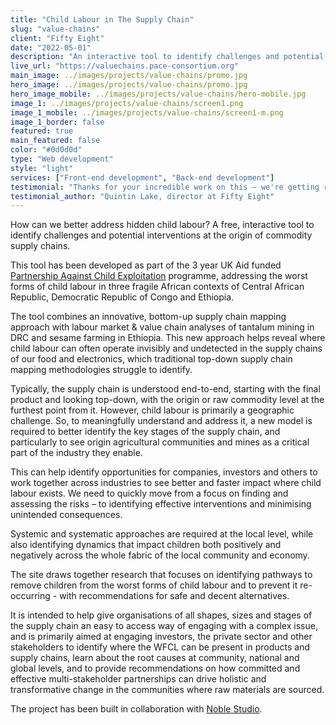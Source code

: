 ```yaml
---
title: "Child Labour in The Supply Chain"
slug: "value-chains"
client: "Fifty Eight"
date: "2022-05-01"
description: "An interactive tool to identify challenges and potential interventions at the origin of commodity supply chains helping move from a focus on finding and assessing the risks to identifying effective interventions and minimising unintended consequences."
live_url: "https://valuechains.pace-consortium.org"
main_image: ../images/projects/value-chains/promo.jpg
hero_image: ../images/projects/value-chains/promo.jpg
hero_image_mobile: ../images/projects/value-chains/hero-mobile.jpg
image_1: ../images/projects/value-chains/screen1.png
image_1_mobile: ../images/projects/value-chains/screen1-m.png
image_1_border: false
featured: true
main_featured: false
color: "#0d0d0d"
type: "Web development"
style: "light"
services: ["Front-end development", "Back-end development"]
testimonial: "Thanks for your incredible work on this – we're getting really positive feedback from people on how helpful this tool is and we loved working with you and the team on it. Thank you!"
testimonial_author: "Quintin Lake, director at Fifty Eight"
---
```

How can we better address hidden child labour? A free, interactive tool to
identify challenges and potential interventions at the origin of commodity
supply chains.

This tool has been developed as part of the 3 year UK Aid funded
[Partnership Against Child Exploitation](https://www.pace-consortium.org/)
programme, addressing the worst forms of child labour
in three fragile African contexts of Central African Republic, Democratic
Republic of Congo and Ethiopia.

The tool combines an innovative, bottom-up supply chain mapping approach with
labour market & value chain analyses of tantalum mining in DRC and sesame
farming in Ethiopia. This new approach helps reveal where child labour can often
operate invisibly and undetected in the supply chains of our food and
electronics, which traditional top-down supply chain mapping methodologies
struggle to identify.

Typically, the supply chain is understood end-to-end, starting with the final
product and looking top-down, with the origin or raw commodity level at the
furthest point from it. However, child labour is primarily a geographic
challenge. So, to meaningfully understand and address it, a new model is
required to better identify the key stages of the supply chain, and particularly
to see origin agricultural communities and mines as a critical part of the
industry they enable.

This can help identify opportunities for companies, investors and others to work
together across industries to see better and faster impact where child labour
exists. We need to quickly move from a focus on finding and assessing the risks
– to identifying effective interventions and minimising unintended consequences.

Systemic and systematic approaches are required at the local level, while also
identifying dynamics that impact children both positively and negatively across
the whole fabric of the local community and economy.

The site draws together research that focuses on identifying pathways to remove
children from the worst forms of child labour and to prevent it re-occurring -
with recommendations for safe and decent alternatives.

It is intended to help give organisations of all shapes, sizes and stages of the
supply chain an easy to access way of engaging with a complex issue, and is
primarily aimed at engaging investors, the private sector and other stakeholders
to identify where the WFCL can be present in products and supply chains, learn
about the root causes at community, national and global levels, and to provide
recommendations on how committed and effective multi-stakeholder partnerships
can drive holistic and transformative change in the communities where raw
materials are sourced.

The project has been built in collaboration with [Noble Studio](https://www.noble.studio/).
